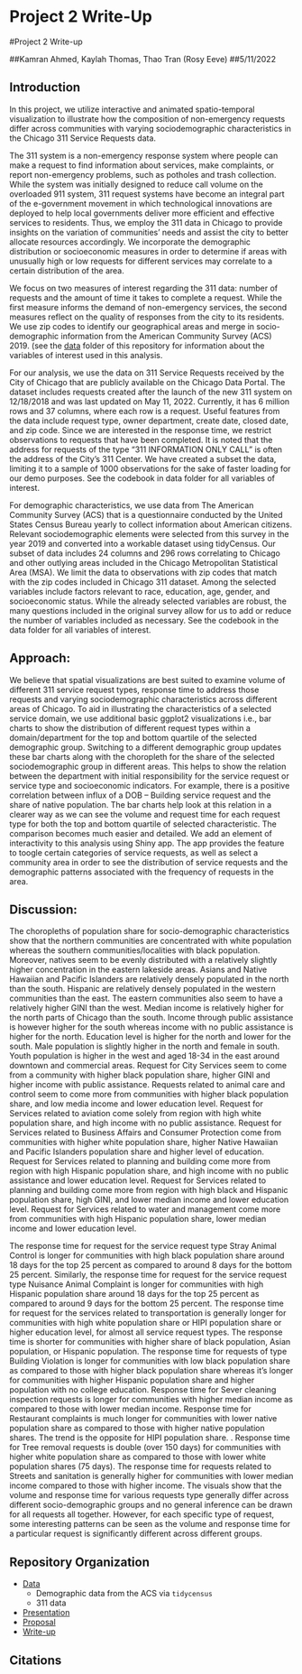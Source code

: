 Project 2 Write-Up
================

\#Project 2 Write-up

\#\#Kamran Ahmed, Kaylah Thomas, Thao Tran (Rosy Eeve) \#\#5/11/2022

## Introduction


In this project, we utilize interactive and animated spatio-temporal visualization to illustrate how the composition of non-emergency requests differ across communities with varying sociodemographic characteristics in the Chicago 311 Service Requests data.


The 311 system is a non-emergency response system where people can make a request to find information about services, make complaints, or report non-emergency problems, such as potholes and trash collection. While the system was initially designed to reduce call volume on the overloaded 911 system, 311 request systems have become an integral part of the e-government movement in which technological innovations are deployed to help local governments deliver more efficient and effective services to residents. Thus, we employ the 311 data in Chicago to provide insights on the variation of communities’ needs and assist the city to better allocate resources accordingly. We incorporate the demographic distribution or socioeconomic measures in order to determine if areas with unusually high or low requests for different services may correlate to a certain distribution of the area.


We focus on two measures of interest regarding the 311 data: number of requests and the amount of time it takes to complete a request. While the first measure informs the demand of non-emergency services, the second measures reflect on the quality of responses from the city to its residents. We use zip codes to identify our geographical areas and merge in socio-demographic information from the American Community Survey (ACS) 2019. (see the [data]() folder of this repository for information about the variables of interest used in this
analysis.

For our analysis, we use the data on 311 Service Requests received by the City of Chicago that are publicly available on the Chicago Data Portal. The dataset includes requests created after the launch of the new 311 system on 12/18/2018 and was last updated on May 11, 2022. Currently, it has 6 million rows and 37 columns, where each row is a request. Useful features from the data include request type, owner department, create date, closed date, and zip code. Since we are interested in the response time, we restrict observations to requests that have been completed. It is noted that the address for requests of the type “311 INFORMATION ONLY CALL” is often the address of the City’s 311 Center. We have created a subset the data, limiting it to a sample of 1000 observations for the sake of faster loading for our demo purposes. See the codebook in data folder for all variables of interest.

For demographic characteristics, we use data from The American Community Survey (ACS) that is a questionnaire conducted by the United States Census Bureau yearly to collect information about American citizens. Relevant sociodemographic elements were selected from this survey in the year 2019 and converted into a workable dataset using tidyCensus. Our subset of data includes 24 columns and 296 rows correlating to Chicago and other outlying areas included in the Chicago Metropolitan Statistical Area (MSA). We limit the data to observations with zip codes that match with the zip codes included in Chicago 311 dataset. Among the selected variables include factors relevant to race, education, age, gender, and socioeconomic status. While the already selected variables are robust, the many questions included in the original survey allow for us to add or reduce the number of variables included as necessary. See the codebook in the data folder for all variables of interest.

## Approach:
We believe that spatial visualizations are best suited to examine volume of different 311 service request types, response time to address those requests and varying sociodemographic characteristics across different areas of Chicago. To aid in illustrating the characteristics of a selected service domain, we use additional basic ggplot2 visualizations i.e., bar charts to show the distribution of different request types within a domain/department for the top and bottom quartile of the selected demographic group. Switching to a different demographic group updates these bar charts along with the choropleth for the share of the selected sociodemographic group in different areas. 
This helps to show the relation between the department with initial responsibility for the service request or service type and socioeconomic indicators. For example, there is a positive correlation between influx of a DOB – Building service request and the share of native population. The bar charts help look at this relation in a clearer way as we can see the volume and request time for each request type for both the top and bottom quartile of selected characteristic. The comparison becomes much easier and detailed. 
We add an element of interactivity to this analysis using Shiny app. The app provides the feature to toogle certain categories of service requests, as well as select a community area in order to see the distribution of service requests and the demographic patterns associated with the frequency of requests in the area.

## Discussion:
The choropleths of population share for socio-demographic characteristics show that the northern communities are concentrated with white population whereas the southern communities/localities with black population. Moreover, natives seem to be evenly distributed with a relatively slightly higher concentration in the eastern lakeside areas. Asians and Native Hawaiian and Pacific Islanders are relatively densely populated in the north than the south. Hispanic are relatively densely populated in the western communities than the east. The eastern communities also seem to have a relatively higher GINI than the west. Median income is relatively higher for the north parts of Chicago than the south. Income through public assistance is however higher for the south whereas income with no public assistance is higher for the north. Education level is higher for the north and lower for the south. Male population is slightly higher in the north and female in south. Youth population is higher in the west and aged 18-34 in the east around downtown and commercial areas. 
Request for City Services seem to come from a community with higher black population share, higher GINI and higher income with public assistance.
Requests related to animal care and control seem to come more from communities with higher black population share, and low media income and lower education level.
Request for Services related to aviation come solely from region with high white population share, and high income with no public assistance.
Request for Services related to Business Affairs and Consumer Protection come from communities with higher white population share, higher Native Hawaiian and Pacific Islanders population share and higher level of education.
Request for Services related to planning and building come more from region with high Hispanic population share, and high income with no public assistance and lower education level.
Request for Services related to planning and building come more from region with high black and Hispanic population share, high GINI, and lower median income and lower education level.
Request for Services related to water and management come more from communities with high Hispanic population share, lower median income and lower education level.

The response time for request for the service request type Stray Animal Control is longer for communities with high black population share around 18 days for the top 25 percent as compared to around 8 days for the bottom 25 percent. Similarly, the response time for request for the service request type Nuisance Animal Complaint is longer for communities with high Hispanic population share around 18 days for the top 25 percent as compared to around 9 days for the bottom 25 percent.
The response time for request for the services related to transportation is generally longer for communities with high white population share or HIPI population share or higher education level, for almost all service request types. The response time is shorter for communities with higher share of black population, Asian population, or Hispanic population.
The response time for requests of type Building Violation is longer for communities with low black population share as compared to those with higher black population share whereas it’s longer for communities with higher Hispanic population share and higher population with no college education.
Response time for Sever cleaning inspection requests is longer for communities with higher median income as compared to those with lower median income.
Response time for Restaurant complaints is much longer for communities with lower native population share as compared to those with higher native population shares. The trend is the opposite for HIPI population share.	.
Response time for Tree removal requests is double (over 150 days) for communities with higher white population share as compared to those with lower white population shares (75 days).
The response time for requests related to Streets and sanitation is generally higher for communities with lower median income compared to those with higher income.
The visuals show that the volume and response time for various requests type generally differ across different socio-demographic groups and no general inference can be drawn for all requests all together. However, for each specific type of request, some interesting patterns can be seen as the volume and response time for a particular request is significantly different across different groups.



## Repository Organization

  - [Data](Data)
      - Demographic data from the ACS via `tidycensus`
      - 311 data
  - [Presentation](Presentation/README.md)
  - [Proposal](Proposal/README.md)
  - [Write-up](README.md)

## Citations
